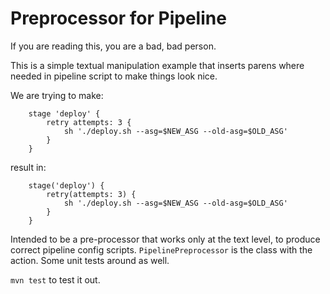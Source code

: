 # Preprocessor for Pipeline

If you are reading this, you are a bad, bad person. 

This is a simple textual manipulation example that inserts parens where needed in pipeline script to make
things look nice. 

We are trying to make:

```
    stage 'deploy' {
        retry attempts: 3 {
            sh './deploy.sh --asg=$NEW_ASG --old-asg=$OLD_ASG'
        }
    }
```

result in: 

```
    stage('deploy') {
        retry(attempts: 3) {
            sh './deploy.sh --asg=$NEW_ASG --old-asg=$OLD_ASG'
        }
    }
```

Intended to be a pre-processor that works only at the text level, to produce correct pipeline config scripts. 
`PipelinePreprocessor` is the class with the action. Some unit tests around as well. 

`mvn test` to test it out.